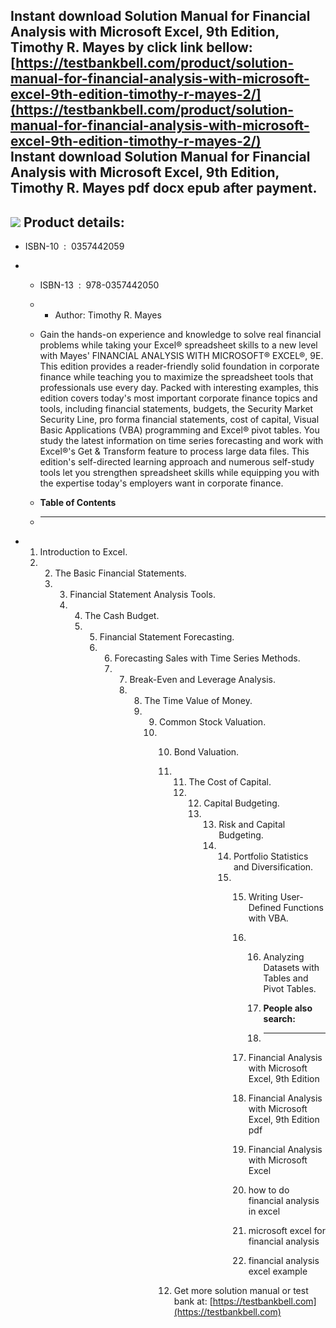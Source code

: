Instant download **Solution Manual for Financial Analysis with Microsoft Excel, 9th Edition, Timothy R. Mayes** by click link bellow:  
[https://testbankbell.com/product/solution-manual-for-financial-analysis-with-microsoft-excel-9th-edition-timothy-r-mayes-2/](https://testbankbell.com/product/solution-manual-for-financial-analysis-with-microsoft-excel-9th-edition-timothy-r-mayes-2/)  
**Instant download Solution Manual for Financial Analysis with Microsoft Excel, 9th Edition, Timothy R. Mayes pdf docx epub after payment.**
--------------------------------------------------------------------------------------------------------------------------------------------


![](https://testbankbell.com/wp-content/uploads/2023/05/9780357442050_SolutionManual-2.jpg)
**Product details:**
--------------------


* ISBN-10 ‏ : ‎ 0357442059
* * ISBN-13 ‏ : ‎ 978-0357442050
  * * Author: Timothy R. Mayes
   
  * Gain the hands-on experience and knowledge to solve real financial problems while taking your Excel® spreadsheet skills to a new level with Mayes' FINANCIAL ANALYSIS WITH MICROSOFT® EXCEL®, 9E. This edition provides a reader-friendly solid foundation in corporate finance while teaching you to maximize the spreadsheet tools that professionals use every day. Packed with interesting examples, this edition covers today's most important corporate finance topics and tools, including financial statements, budgets, the Security Market Security Line, pro forma financial statements, cost of capital, Visual Basic Applications (VBA) programming and Excel® pivot tables. You study the latest information on time series forecasting and work with Excel®'s Get & Transform feature to process large data files. This edition's self-directed learning approach and numerous self-study tools let you strengthen spreadsheet skills while equipping you with the expertise today's employers want in corporate finance.
  * **Table of Contents**
  * ---------------------
 
* 1. Introduction to Excel.
  2. 2. The Basic Financial Statements.
     3. 3. Financial Statement Analysis Tools.
        4. 4. The Cash Budget.
           5. 5. Financial Statement Forecasting.
              6. 6. Forecasting Sales with Time Series Methods.
                 7. 7. Break-Even and Leverage Analysis.
                    8. 8. The Time Value of Money.
                       9. 9. Common Stock Valuation.
                          10. 10. Bond Valuation.
                              11. 11. The Cost of Capital.
                                  12. 12. Capital Budgeting.
                                      13. 13. Risk and Capital Budgeting.
                                          14. 14. Portfolio Statistics and Diversification.
                                              15. 15. Writing User-Defined Functions with VBA.
                                                  16. 16. Analyzing Datasets with Tables and Pivot Tables.
                                                     
                                                      17. **People also search:**
                                                      18. -----------------------
                                                     
                                                  17. Financial Analysis with Microsoft Excel, 9th Edition
                                                 
                                                  18. Financial Analysis with Microsoft Excel, 9th Edition pdf
                                                 
                                                  19. Financial Analysis with Microsoft Excel
                                                 
                                                  20. how to do financial analysis in excel
                                                 
                                                  21. microsoft excel for financial analysis
                                                 
                                                  22. financial analysis excel example
                                                 
                              12.  Get more solution manual or test bank at: [https://testbankbell.com](https://testbankbell.com)
